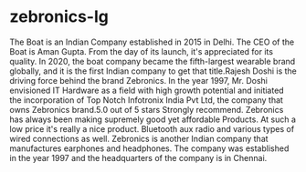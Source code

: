 # zebronics-lg

The Boat is an Indian Company established in 2015 in Delhi. The CEO of the Boat is Aman Gupta. From the day of its launch, it's appreciated for its quality. In 2020, the boat company became the fifth-largest wearable brand globally, and it is the first Indian company to get that title.Rajesh Doshi is the driving force behind the brand Zebronics. In the year 1997, Mr. Doshi envisioned IT Hardware as a field with high growth potential and initiated the incorporation of Top Notch Infotronix India Pvt Ltd, the company that owns Zebronics brand.5.0 out of 5 stars Strongly recommend. Zebronics has always been making supremely good yet affordable Products. At such a low price it's really a nice product. Bluetooth aux radio and various types of wired connections as well.
Zebronics is another Indian company that manufactures earphones and headphones. The company was established in the year 1997 and the headquarters of the company is in Chennai.
